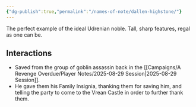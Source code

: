 ```yaml
---
{"dg-publish":true,"permalink":"/names-of-note/dallen-highstone/"}
---
```


The perfect example of the ideal Udrenian noble. Tall, sharp features, regal as one can be. 

## Interactions
- Saved from the group of goblin assassin back in the [[Campaigns/A Revenge Overdue/Player Notes/2025-08-29 Session\|2025-08-29 Session]]. 
- He gave them his Family Insignia, thanking them for saving him, and telling the party to come to the Vrean Castle in order to further thank them.